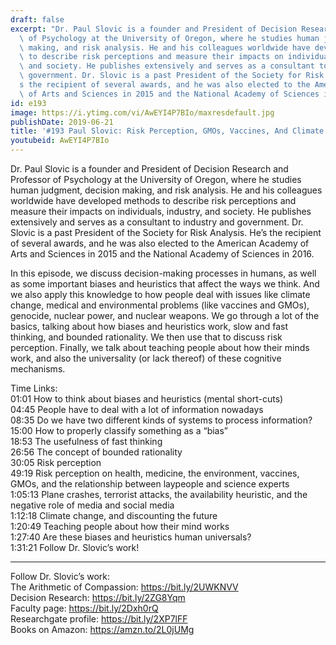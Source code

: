 ```yaml
---
draft: false
excerpt: "Dr. Paul Slovic is a founder and President of Decision Research and Professor\
  \ of Psychology at the University of Oregon, where he studies human judgment, decision\
  \ making, and risk analysis. He and his colleagues worldwide have developed methods\
  \ to describe risk perceptions and measure their impacts on individuals, industry,\
  \ and society. He publishes extensively and serves as a consultant to industry and\
  \ government. Dr. Slovic is a past President of the Society for Risk Analysis. He\u2019\
  s the recipient of several awards, and he was also elected to the American Academy\
  \ of Arts and Sciences in 2015 and the National Academy of Sciences in 2016."
id: e193
image: https://i.ytimg.com/vi/AwEYI4P7BIo/maxresdefault.jpg
publishDate: 2019-06-21
title: '#193 Paul Slovic: Risk Perception, GMOs, Vaccines, And Climate Change'
youtubeid: AwEYI4P7BIo
---
```

Dr. Paul Slovic is a founder and President of Decision Research and Professor of Psychology at the University of Oregon, where he studies human judgment, decision making, and risk analysis. He and his colleagues worldwide have developed methods to describe risk perceptions and measure their impacts on individuals, industry, and society. He publishes extensively and serves as a consultant to industry and government. Dr. Slovic is a past President of the Society for Risk Analysis. He’s the recipient of several awards, and he was also elected to the American Academy of Arts and Sciences in 2015 and the National Academy of Sciences in 2016.

In this episode, we discuss decision-making processes in humans, as well as some important biases and heuristics that affect the ways we think. And we also apply this knowledge to how people deal with issues like climate change, medical and environmental problems (like vaccines and GMOs), genocide, nuclear power, and nuclear weapons. We go through a lot of the basics, talking about how biases and heuristics work, slow and fast thinking, and bounded rationality. We then use that to discuss risk perception. Finally, we talk about teaching people about how their minds work, and also the universality (or lack thereof) of these cognitive mechanisms. 

Time Links:  
01:01  How to think about biases and heuristics (mental short-cuts)  
04:45  People have to deal with a lot of information nowadays                                             
08:35  Do we have two different kinds of systems to process information?                                      
15:00  How to properly classify something as a “bias”                                                  
18:53  The usefulness of fast thinking                                         
26:56  The concept of bounded rationality                                    
30:05  Risk perception                        
49:19  Risk perception on health, medicine, the environment, vaccines, GMOs, and the relationship between laypeople and science experts                 
1:05:13  Plane crashes, terrorist attacks, the availability heuristic, and the negative role of media and social media     
1:12:18  Climate change, and discounting the future  
1:20:49  Teaching people about how their mind works  
1:27:40  Are these biases and heuristics human universals?    
1:31:21  Follow Dr. Slovic’s work!

---

Follow Dr. Slovic’s work:  
The Arithmetic of Compassion: https://bit.ly/2UWKNVV  
Decision Research: https://bit.ly/2ZG8Yqm  
Faculty page: https://bit.ly/2Dxh0rQ  
Researchgate profile: https://bit.ly/2XP7lFF  
Books on Amazon: https://amzn.to/2L0jUMg
